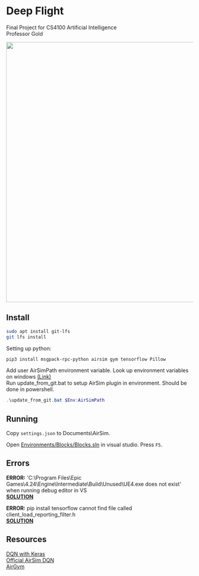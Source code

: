 # Deep Flight

Final Project for CS4100 Artificial Intelligence  
Professor Gold

<img src="docs/DeepFlight.png" height="700">

## Install

``` bash
sudo apt install git-lfs
git lfs install
```

Setting up python:  
``` powershell
pip3 install msgpack-rpc-python airsim gym tensorflow Pillow
```

Add user AirSimPath environment variable. Look up environment variables on windows [(Link)](https://www.architectryan.com/2018/08/31/how-to-change-environment-variables-on-windows-10/)  
Run update_from_git.bat to setup AirSim plugin in environment. Should be done in powershell.  
``` powershell
.\update_from_git.bat $Env:AirSimPath
```

## Running

Copy `settings.json` to Documents\AirSim.

Open [Environments/Blocks/Blocks.sln](Environments/Blocks/Blocks.sln) in visual studio. Press `F5`.

## Errors

**ERROR:** 'C:\Program Files\Epic Games\4.24\Engine\Intermediate\Build\Unused\UE4.exe does not exist'
    when running debug editor in VS  
**[SOLUTION](https://answers.unrealengine.com/questions/218266/unable-to-start-program-ue4exe-error.html)**

**ERROR:** pip install tensorflow cannot find file called client_load_reporting_filter.h  
**[SOLUTION](https://docs.python.org/3/using/windows.html#removing-the-max-path-limitation)**

## Resources

[DQN with Keras](https://towardsdatascience.com/reinforcement-learning-w-keras-openai-dqns-1eed3a5338c)  
[Official AirSim DQN](https://github.com/microsoft/AirSim/blob/d59ceb7f63878f5e087ea802d603ba0fd282ff56/PythonClient/multirotor/DQNdrone.py)  
[AirGym](https://github.com/Kjell-K/AirGym)
